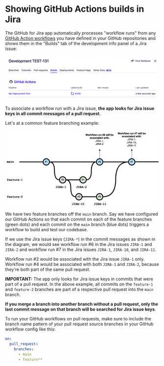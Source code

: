 # Showing GitHub Actions builds in Jira

The GitHub for Jira app automatically processes "workflow runs" from any [GitHub Action workflows](https://docs.github.com/en/actions/learn-github-actions/workflow-syntax-for-github-actions) you have defined in your GitHub repositories and shows them in the "Builds" tab of the development info panel of a Jira issue:

![Builds data in Jira](./images/builds-data-jira-dev-panel.png)

To associate a workflow run with a Jira issue, **the app looks for Jira issue keys in all commit messages of a pull request**.

Let's at a common feature branching example:

![Builds are associated by putting Jira issue keys into commit messages](./images/associating-builds.png)

We have two feature branches off the `main` branch. Say we have configured our GitHub Actions so that each commit on each of the feature branches (green dots) and each commit on the `main` branch (blue dots) triggers a workflow to build and test our codebase.

If we use the Jira issue keys (`JIRA-*`) in the commit messages as shown in the diagram, we would see workflow run #6 in the Jira issues `JIRA-1` and `JIRA-2` and workflow run #7 in the Jira issues `JIRA-1`, `JIRA-10`, and `JIRA-11`.

Workflow run #2 would be associated with the Jira issue `JIRA-1` only. Workflow run #4 would be associated with both `JIRA-1` and `JIRA-2`, because they're both part of the same pull request.

**IMPORTANT:** The app only looks for Jira issue keys in commits that were part of a pull request. In the above example, all commits on the `feature-1` and `feature-2` branches are part of a respective pull request into the `main` branch. 

**If you merge a branch into another branch without a pull request, only the last commit message on that branch will be searched for Jira issue keys**. 

To run your GitHub workflows on pull requests, make sure to include the branch name pattern of your pull request source branches in your GitHub workflow config like this:

```yaml
on:
  pull_request:
    branches:
      - main
      - feature**
```
